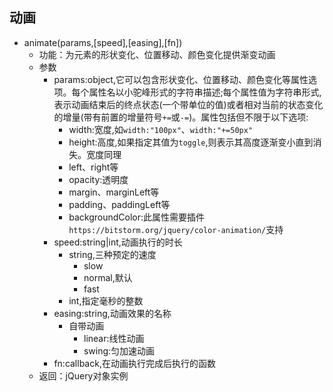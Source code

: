 ## 动画
* animate(params,[speed],[easing],[fn])
    * 功能：为元素的形状变化、位置移动、颜色变化提供渐变动画
    * 参数  
        * params:object,它可以包含形状变化、位置移动、颜色变化等属性选项。每个属性名以小驼峰形式的字符串描述;每个属性值为字符串形式,表示动画结束后的终点状态(一个带单位的值)或者相对当前的状态变化的增量(带有前置的增量符号`+=`或`-=`)。属性包括但不限于以下选项:
            * width:宽度,如`width:"100px"`、`width:"+=50px"`
            * height:高度,如果指定其值为`toggle`,则表示其高度逐渐变小直到消失。宽度同理
            * left、right等
            * opacity:透明度
            * margin、marginLeft等 
            * padding、paddingLeft等
            * backgroundColor:此属性需要插件`https://bitstorm.org/jquery/color-animation/`支持 
        * speed:string|int,动画执行的时长
            * string,三种预定的速度
                * slow
                * normal,默认
                * fast
            * int,指定毫秒的整数
        * easing:string,动画效果的名称
            * 自带动画
                * linear:线性动画
                * swing:匀加速动画 
        * fn:callback,在动画执行完成后执行的函数
    * 返回：jQuery对象实例